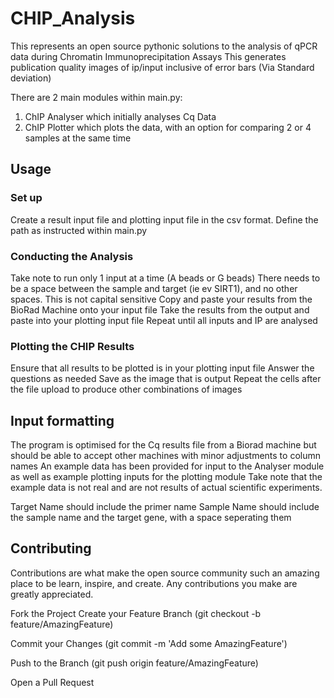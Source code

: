 # CHIP_Analysis

This represents an open source pythonic solutions to the analysis of qPCR data during Chromatin Immunoprecipitation Assays
This generates publication quality images of ip/input inclusive of error bars (Via Standard deviation)

There are 2 main modules within main.py:
1) ChIP Analyser which initially analyses Cq Data
2) ChIP Plotter which plots the data, with an option for comparing 2 or 4 samples at the same time

## Usage 

### Set up

Create a result input file and plotting input file in the csv format. Define the path as instructed within main.py

### Conducting the Analysis 

Take note to run only 1 input at a time (A beads or G beads)
There needs to be a space between the sample and target (ie ev SIRT1), and no other spaces. This is not capital sensitive 
Copy and paste your results from the BioRad Machine onto your input file
Take the results from the output and paste into your plotting input file 
Repeat until all inputs and IP are analysed 

### Plotting the CHIP Results

Ensure that all results to be plotted is in your plotting input file 
Answer the questions as needed
Save as the image that is output
Repeat the cells after the file upload to produce other combinations of images

## Input formatting 

The program is optimised for the Cq results file from a Biorad machine but should be able to accept other machines with minor adjustments to column names 
An example data has been provided for input to the Analyser module as well as example plotting inputs for the plotting module 
Take note that the example data is not real and are not results of actual scientific experiments.

Target Name should include the primer name 
Sample Name should include the sample name and the target gene, with a space seperating them

## Contributing
Contributions are what make the open source community such an amazing place to be learn, inspire, and create. Any contributions you make are greatly appreciated.

Fork the Project
Create your Feature Branch (git checkout -b feature/AmazingFeature) 

Commit your Changes (git commit -m 'Add some AmazingFeature') 

Push to the Branch (git push origin feature/AmazingFeature)

Open a Pull Request
